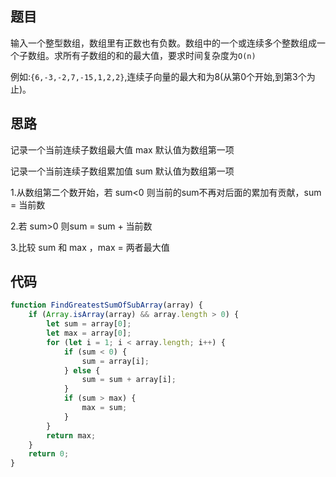 <!--
 * @Descripttion: 
 * @version: 1.0.0
 * @Author: jimmiezhou
 * @Date: 2020-02-09 14:26:23
 * @LastEditors  : jimmiezhou
 * @LastEditTime : 2020-02-09 14:28:02
 -->
## 题目

输入一个整型数组，数组里有正数也有负数。数组中的一个或连续多个整数组成一个子数组。求所有子数组的和的最大值，要求时间复杂度为```O(n)```

例如:```{6,-3,-2,7,-15,1,2,2}```,连续子向量的最大和为8(从第0个开始,到第3个为止)。

## 思路

记录一个当前连续子数组最大值 max 默认值为数组第一项

记录一个当前连续子数组累加值 sum 默认值为数组第一项

1.从数组第二个数开始，若 sum<0 则当前的sum不再对后面的累加有贡献，sum = 当前数

2.若 sum>0 则sum = sum + 当前数

3.比较 sum 和 max ，max = 两者最大值

## 代码

```js
function FindGreatestSumOfSubArray(array) {
    if (Array.isArray(array) && array.length > 0) {
        let sum = array[0];
        let max = array[0];
        for (let i = 1; i < array.length; i++) {
            if (sum < 0) {
                sum = array[i];
            } else {
                sum = sum + array[i];
            }
            if (sum > max) {
                max = sum;
            }
        }
        return max;
    }
    return 0;
}
```